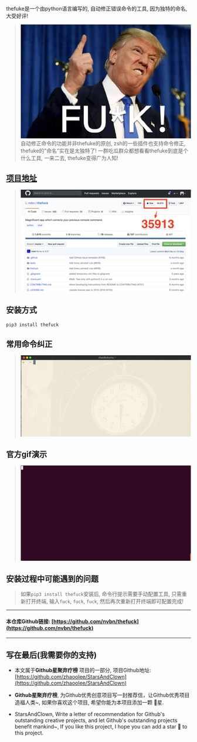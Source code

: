 thefuke是一个由python语言编写的, 自动修正错误命令的工具, 因为独特的命名, 大受好评!
> ![](https://raw.githubusercontent.com/zhaoolee/GraphBed/master/StarsAndClown/898f142f5ca8445dbc0076be101c8b0a.jpeg)
自动修正命令的功能并非thefuke的原创, zsh的一些插件也支持命令修正, thefuke的"命名"实在是太独特了! 一群吃瓜群众都想看看thefuke到底是个什么工具, 一来二去, thefuke变得广为人知!

## [项目地址](https://github.com/nvbn/thefuck)
> ![](https://raw.githubusercontent.com/zhaoolee/GraphBed/master/StarsAndClown/110bfbcbf1d24c6f918742dfc1379d6f.png)

## 安装方式
```
pip3 install thefuck
```
## 常用命令纠正
> ![](https://raw.githubusercontent.com/zhaoolee/GraphBed/master/StarsAndClown/c2d912d95a6c451bb561c73a2cfe7270.gif)

## 官方gif演示
> ![example_instant_mode.gif](https://raw.githubusercontent.com/zhaoolee/GraphBed/master/StarsAndClown/05fbfd58217045efb1b137c2be336e5d.gif)

## 安装过程中可能遇到的问题
> 如果`pip3 install thefuck`安装后, 命令行提示需要手动配置工具, 只需重新打开终端, 输入`fuck`, `fuck`, `fuck`, 然后再次重新打开终端即可配置完成!


---

#### 本仓库Github链接: [https://github.com/nvbn/thefuck](https://github.com/nvbn/thefuck)

---

## 写在最后(我需要你的支持)
- 本文属于**Github星聚弃疗榜** 项目的一部分, 项目Github地址: [https://github.com/zhaoolee/StarsAndClown](https://github.com/zhaoolee/StarsAndClown)

- **Github星聚弃疗榜**, 为Github优秀创意项目写一封推荐信，让Github优秀项目造福人类~, 如果你喜欢这个项目, 希望你能为本项目添加一颗 🌟星.

- StarsAndClown, Write a letter of recommendation for Github's outstanding creative projects, and let Github's outstanding projects benefit mankind~, If you like this project, I hope you can add a star 🌟 to this project.



